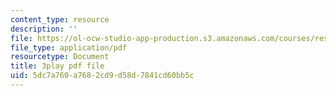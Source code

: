 ```yaml
---
content_type: resource
description: ''
file: https://ol-ocw-studio-app-production.s3.amazonaws.com/courses/res-3-004-visualizing-materials-science-fall-2017/5dc7a760a7682cd9d58d7841cd60bb5c_pRmUADgEf98.pdf
file_type: application/pdf
resourcetype: Document
title: 3play pdf file
uid: 5dc7a760-a768-2cd9-d58d-7841cd60bb5c
---
```

